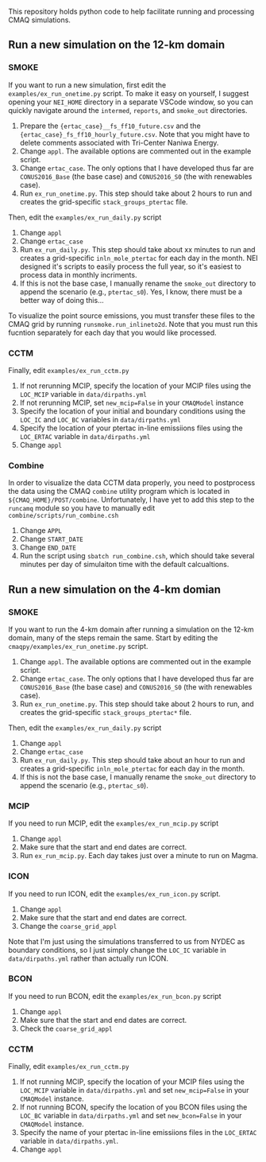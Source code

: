 This repository holds python code to help facilitate running and processing CMAQ simulations.

## Run a new simulation on the 12-km domain
### SMOKE
If you want to run a new simulation, first edit the `examples/ex_run_onetime.py` script. To make it easy on yourself, I suggest opening your `NEI_HOME` directory in a separate VSCode window, so you can quickly navigate around the `intermed`, `reports`, and `smoke_out` directories.  

1. Prepare the `{ertac_case}__fs_ff10_future.csv` and the `{ertac_case}_fs_ff10_hourly_future.csv`. Note that you might have to delete comments associated with Tri-Center Naniwa Energy.  
2. Change `appl`. The available options are commented out in the example script.    
3. Change `ertac_case`. The only options that I have developed thus far are `CONUS2016_Base` (the base case) and `CONUS2016_S0` (the with renewables case).    
4. Run `ex_run_onetime.py`. This step should take about 2 hours to run and creates the grid-specific `stack_groups_ptertac` file.     

Then, edit the `examples/ex_run_daily.py` script

1. Change `appl`  
2. Change `ertac_case`  
3. Run `ex_run_daily.py`. This step should take about xx minutes to run and creates a grid-specific `inln_mole_ptertac` for each day in the month. NEI designed it's scripts to easily process the full year, so it's easiest to process data in monthly incriments. 
4. If this is not the base case, I manually rename the `smoke_out` directory to append the scenario (e.g., `ptertac_s0`). Yes, I know, there must be a better way of doing this...  

To visualize the point source emissions, you must transfer these files to the CMAQ grid by running `runsmoke.run_inlineto2d`. Note that you must run this fucntion separately for each day that you would like processed.

### CCTM
Finally, edit `examples/ex_run_cctm.py`

1. If not rerunning MCIP, specify the location of your MCIP files using the `LOC_MCIP` variable in `data/dirpaths.yml`  
2. If not rerunning MCIP, set `new_mcip=False` in your `CMAQModel` instance  
3. Specify the location of your initial and boundary conditions using the `LOC_IC` and `LOC_BC` variables in `data/dirpaths.yml`
3. Specify the location of your ptertac in-line emissiions files using the `LOC_ERTAC` variable in `data/dirpaths.yml`   
3. Change `appl` 

### Combine
In order to visualize the data CCTM data properly, you need to postprocess the data using the CMAQ `combine` utility program which is located in `${CMAQ_HOME}/POST/combine`. Unfortunately, I have yet to add this step to the `runcamq` module so you have to manually edit `combine/scripts/run_combine.csh`
1. Change `APPL`  
2. Change `START_DATE`  
3. Change `END_DATE`  
4. Run the script using `sbatch run_combine.csh`, which should take several minutes per day of simulaiton time with the default calcualtions. 

## Run a new simulation on the 4-km domian
### SMOKE
If you want to run the 4-km domain after running a simulation on the 12-km domain, many of the steps remain the same. Start by editing the `cmaqpy/examples/ex_run_onetime.py` script.
1. Change `appl`. The available options are commented out in the example script.  
2. Change `ertac_case`. The only options that I have developed thus far are `CONUS2016_Base` (the base case) and `CONUS2016_S0` (the with renewables case).  
3. Run `ex_run_onetime.py`. This step should take about 2 hours to run, and creates the grid-specific `stack_groups_ptertac*` file.    

Then, edit the `examples/ex_run_daily.py` script

1. Change `appl`  
2. Change `ertac_case`  
3. Run `ex_run_daily.py`. This step should take about an hour to run and creates a grid-specific `inln_mole_ptertac` for each day in the month.  
4. If this is not the base case, I manually rename the `smoke_out` directory to append the scenario (e.g., `ptertac_s0`).  

### MCIP
If you need to run MCIP, edit the `examples/ex_run_mcip.py` script  

1. Change `appl`
2. Make sure that the start and end dates are correct.
3. Run `ex_run_mcip.py`. Each day takes just over a minute to run on Magma.

### ICON
If you need to run ICON, edit the `examples/ex_run_icon.py` script. 

1. Change `appl`
2. Make sure that the start and end dates are correct. 
3. Change the `coarse_grid_appl`

Note that I'm just using the simulations transferred to us from NYDEC as boundary conditions, so I just simply change the `LOC_IC` variable in `data/dirpaths.yml` rather than actually run ICON. 

### BCON
If you need to run BCON, edit the `examples/ex_run_bcon.py` script

1. Change `appl`
2. Make sure that the start and end dates are correct. 
3. Check the `coarse_grid_appl`

### CCTM
Finally, edit `examples/ex_run_cctm.py`

1. If not running MCIP, specify the location of your MCIP files using the `LOC_MCIP` variable in `data/dirpaths.yml` and set `new_mcip=False` in your `CMAQModel` instance.  
2. If not running BCON, specify the location of you BCON files using the `LOC_BC` variable in `data/dirpaths.yml` and set `new_bcon=False` in your `CMAQModel` instance.
3. Specify the name of your ptertac in-line emissiions files in the `LOC_ERTAC` variable in `data/dirpaths.yml`.   
4. Change `appl`
